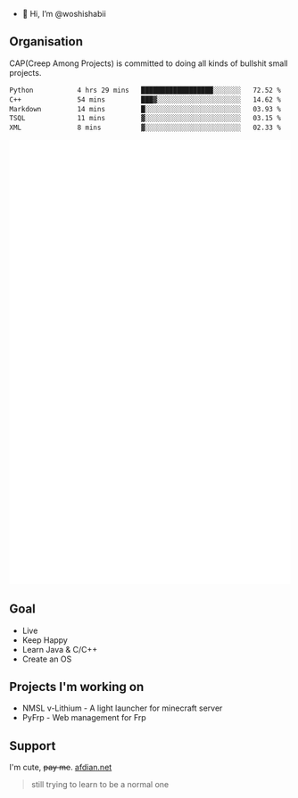 - 👋 Hi, I’m @woshishabii

## Organisation

CAP(Creep Among Projects) is committed to doing all kinds of bullshit small projects.

<!--START_SECTION:waka-->

```txt
Python           4 hrs 29 mins   ██████████████████░░░░░░░   72.52 %
C++              54 mins         ███▓░░░░░░░░░░░░░░░░░░░░░   14.62 %
Markdown         14 mins         █░░░░░░░░░░░░░░░░░░░░░░░░   03.93 %
TSQL             11 mins         ▓░░░░░░░░░░░░░░░░░░░░░░░░   03.15 %
XML              8 mins          ▓░░░░░░░░░░░░░░░░░░░░░░░░   02.33 %
```

<!--END_SECTION:waka-->

![card](https://github.com/woshishabii/netease-cloud-music-card/blob/main/card.svg)

## Goal
- Live
- Keep Happy
- Learn Java & C/C++
- Create an OS

## Projects I'm working on

- NMSL v-Lithium - A light launcher for minecraft server
- PyFrp - Web management for Frp


## Support
I'm cute, ~~pay me~~.
[afdian.net](https://afdian.net/a/woshishabi)

> still trying to learn to be a normal one

<!---
woshishabii/woshishabii is a ✨ special ✨ repository because its `README.md` (this file) appears on your GitHub profile.
You can click the Preview link to take a look at your changes.
--->
